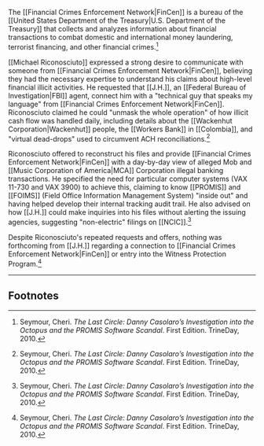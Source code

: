 The [[Financial Crimes Enforcement Network|FinCen]] is a bureau of the [[United States Department of the Treasury|U.S. Department of the Treasury]] that collects and analyzes information about financial transactions to combat domestic and international money laundering, terrorist financing, and other financial crimes.[^1]

[[Michael Riconosciuto]] expressed a strong desire to communicate with someone from [[Financial Crimes Enforcement Network|FinCen]], believing they had the necessary expertise to understand his claims about high-level financial illicit activities. He requested that [[J.H.]], an [[Federal Bureau of Investigation|FBI]] agent, connect him with a "technical guy that speaks my language" from [[Financial Crimes Enforcement Network|FinCen]]. Riconosciuto claimed he could "unmask the whole operation" of how illicit cash flow was handled daily, including details about the [[Wackenhut Corporation|Wackenhut]] people, the [[Workers Bank]] in [[Colombia]], and "virtual dead-drops" used to circumvent ACH reconciliations.[^1]

Riconosciuto offered to reconstruct his files and provide [[Financial Crimes Enforcement Network|FinCen]] with a day-by-day view of alleged Mob and [[Music Corporation of America|MCA]] Corporation illegal banking transactions. He specified the need for particular computer systems (VAX 11-730 and VAX 3900) to achieve this, claiming to know [[PROMIS]] and [[FOIMS]] (Field Office Information Management System) "inside out" and having helped develop their internal tracking audit trail. He also advised on how [[J.H.]] could make inquiries into his files without alerting the issuing agencies, suggesting "non-electric" filings on [[NCIC]].[^1]

Despite Riconosciuto's repeated requests and offers, nothing was forthcoming from [[J.H.]] regarding a connection to [[Financial Crimes Enforcement Network|FinCen]] or entry into the Witness Protection Program.[^1]

---
## Footnotes

[^1]: Seymour, Cheri. *The Last Circle: Danny Casolaro’s Investigation into the Octopus and the PROMIS Software Scandal*. First Edition. TrineDay, 2010.